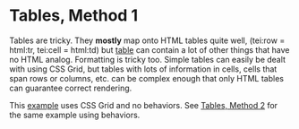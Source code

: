 # Tables, Method 1
Tables are tricky. They **mostly** map onto HTML tables quite well, (tei:row = html:tr, tei:cell = html:td) but [table](https://tei-c.org/release/doc/tei-p5-doc/en/html/ref-table.html) can contain a lot of other things that have no HTML analog. Formatting is tricky too. Simple tables can easily be dealt with using CSS Grid, but tables with lots of information in cells, cells that span rows or columns, etc. can be complex enough that only HTML tables can guarantee correct rendering.

This [example](https://tei-c.org/release/doc/tei-p5-doc/en/html/ref-table.html#index-egXML-d53e118259) uses CSS Grid and no behaviors. See [Tables, Method 2](/index.html#table-2) for the same example using behaviors.